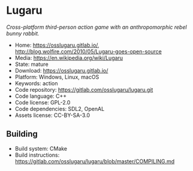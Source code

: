 # Lugaru

_Cross-platform third-person action game with an anthropomorphic rebel bunny rabbit._

- Home: https://osslugaru.gitlab.io/, http://blog.wolfire.com/2010/05/Lugaru-goes-open-source
- Media: https://en.wikipedia.org/wiki/Lugaru
- State: mature
- Download: https://osslugaru.gitlab.io/
- Platform: Windows, Linux, macOS
- Keywords: action
- Code repository: https://gitlab.com/osslugaru/lugaru.git
- Code language: C++
- Code license: GPL-2.0
- Code dependencies: SDL2, OpenAL
- Assets license: CC-BY-SA-3.0

## Building

- Build system: CMake
- Build instructions: https://gitlab.com/osslugaru/lugaru/blob/master/COMPILING.md
